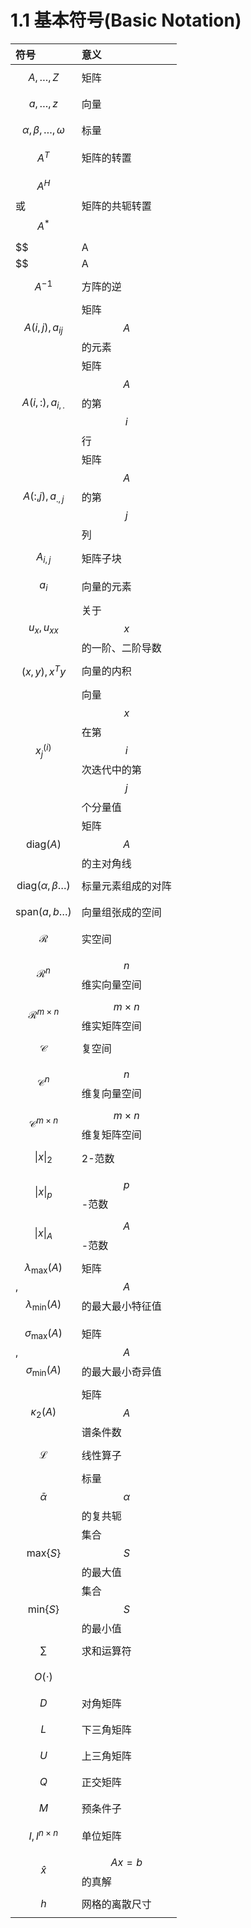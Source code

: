 # 1.1  基本符号(Basic Notation)



|符号 | 意义 |
|:---- | :---- |
|$$ A,\ldots, Z$$ | 矩阵 |
|$$ a, \ldots, z$$ | 向量 |
|$$ \alpha, \beta, \ldots, \omega$$ |标量 |
|$$ A^T$$ | 矩阵的转置|
|$$A^H$$ 或 $$A^*$$ | 矩阵的共轭转置 |
|$$|A|$$ | 元素为矩阵 $$A$$ 的对应元素的绝对值 |
|$$|A| < |B|$$ | 任意 $$i, j$$, $$|a_{i,j}| < |b_{i,j}|$$ |
|$$A^{-1}$$ | 方阵的逆 | 
|$$A(i, j), a_{ij}$$ | 矩阵 $$A$$ 的元素 |
|$$A(i, :), a_{i,.}$$ | 矩阵 $$A$$ 的第 $$i$$ 行|
|$$A(:, j), a_{.,j}$$ | 矩阵 $$A$$ 的第 $$j$$ 列|
|$$A_{i, j}$$ | 矩阵子块 |
|$$a_i$$ | 向量的元素 | 
|$$u_x, u_{xx}$$ | 关于 $$x$$ 的一阶、二阶导数 |
|$$(x, y), x^Ty$$| 向量的内积 |
|$$x_j^{(i)}$$ | 向量 $$x$$ 在第 $$i$$ 次迭代中的第 $$j$$ 个分量值 |
|$$\text{diag}(A)$$ | 矩阵  $$A$$ 的主对角线|
|$$\text{diag}(\alpha, \beta\ldots)$$ | 标量元素组成的对阵 |
|$$\text{span}(a, b\ldots)$$ | 向量组张成的空间 |
|$$\mathcal R$$ | 实空间 |
|$$\mathcal R^n$$ | $$n$$ 维实向量空间 |
|$$\mathcal R^{m\times n}$$ | $$m\times n$$ 维实矩阵空间 |
|$$\mathcal C$$ | 复空间 |
|$$\mathcal C^n$$ | $$n$$ 维复向量空间 |
|$$\mathcal C^{m\times n}$$ | $$m\times n$$ 维复矩阵空间 |
|$$\|x\|_2$$ | 2-范数 |
|$$\|x\|_p$$ | $$p$$-范数|
|$$\|x\|_A$$ | $$A$$-范数|
|$$\lambda_{\text{max}}(A)$$, $$\lambda_{\text{min}}(A)$$ | 矩阵 $$A$$ 的最大最小特征值|
|$$\sigma_{\text{max}}(A)$$, $$\sigma_{\text{min}}(A)$$ | 矩阵 $$A$$ 的最大最小奇异值 |
|$$\kappa_2(A)$$ | 矩阵 $$A$$ 谱条件数 |
|$$\mathcal L$$ | 线性算子 |
|$$\bar\alpha$$ | 标量 $$\alpha$$ 的复共轭 |
|$$\text{max}\{S\}$$ | 集合 $$S$$ 的最大值 | 
|$$\text{min}\{S\}$$ | 集合 $$S$$ 的最小值 |
|$$\sum$$ | 求和运算符 |
|$$O(\cdot)$$ | |
|$$D$$ | 对角矩阵 |
|$$L$$ | 下三角矩阵 |
|$$U$$ | 上三角矩阵 |
|$$Q$$ | 正交矩阵 |
|$$M$$ | 预条件子 |
|$$I, I^{n\times n}$$| 单位矩阵 |
|$$\hat x$$ | $$Ax=b$$ 的真解 |
|$$h$$ | 网格的离散尺寸 |


